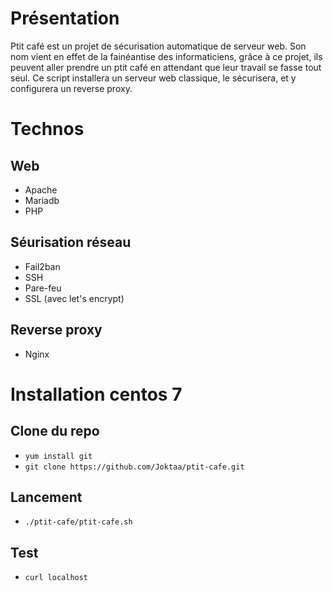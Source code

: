 # Présentation
Ptit café est un projet de sécurisation automatique de serveur web. Son nom vient en effet de la fainéantise des informaticiens, grâce à ce projet, ils peuvent aller prendre un ptit café en attendant que leur travail se fasse tout seul.
Ce script installera un serveur web classique, le sécurisera, et y configurera un reverse proxy.

# Technos
## Web
- Apache
- Mariadb
- PHP
## Séurisation réseau
- Fail2ban
- SSH
- Pare-feu
- SSL (avec let's encrypt)
## Reverse proxy
- Nginx

# Installation centos 7
## Clone du repo
- `yum install git`
- `git clone https://github.com/Joktaa/ptit-cafe.git`

## Lancement
- `./ptit-cafe/ptit-cafe.sh`

## Test
- `curl localhost`
